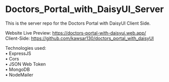 # Doctors_Portal_with_DaisyUI_Server
This is the server repo for the Doctors Portal with DaisyUI Client Side.  

Website Live Preview: https://doctors-portal-with-daisyui.web.app/  
Client-Side: https://github.com/kawsar130/doctors_portal_with_daisyUI  

Technologies used:  
• ExpressJS  
• Cors  
• JSON Web Token  
• MongoDB  
• NodeMailer
